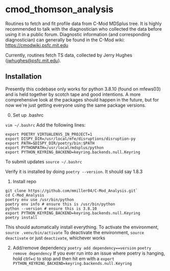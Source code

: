 # cmod_thomson_analysis
Routines to fetch and fit profile data from C-Mod MDSplus tree. It is highly recommended to talk with the diagnostician who collected the data before using it in a public forum. Diagnostic information (and corresponding diagnostician) can generally be found in the C-Mod wiki: https://cmodwiki.psfc.mit.edu

Currently, routines fetch TS data, collected by Jerry Hughes (jwhughes@psfc.mit.edu).

## Installation

Presently this codebase only works for python 3.8.10 (found on mfews03) and is held together by scotch tape and good intentions.
A more comprehensive look at the packages should happen in the future, but for now we're just getting everyone using the same package versions.

0. Set up .bashrc

`vim ~/.bashrc`
Add the following lines:
```
export POETRY_VIRTUALENVS_IN_PROJECT=1
export DISPY_DIR=/usr/local/mfe/disruptions/disruption-py
export PATH=$DISPY_DIR/poetry/bin:$PATH
export PYTHONPATH=/usr/local/mdsplus/python
export PYTHON_KEYRING_BACKEND=keyring.backends.null.Keyring
```
To submit updates
`source ~/.bashrc`

Verify it is installed by doing `poetry --version`. It should say 1.8.3

1. Install repo

```
git clone https://github.com/mmiller04/C-Mod_Analysis.git`
cd C-Mod_Analysis
poetry env use /usr/bin/python
poetry env info # ensure this is /usr/bin/python
python --version # ensure this is 3.8.10
export PYTHON_KEYRING_BACKEND=keyring.backends.null.Keyring
poetry install
```

This should automatically install everything.
To activate the environment, `source .venv/bin/activate`
To deactivate the environment, `source deactivate` or just `deactivate`, whichever works

2. Add/remove dependency
`poetry add dependency==version`
`poetry remove dependency`
If you ever run into an issue where poetry is hanging, hold ctrl+c to stop and then hit em with a `export PYTHON_KEYRING_BACKEND=keyring.backends.null.Keyring`
